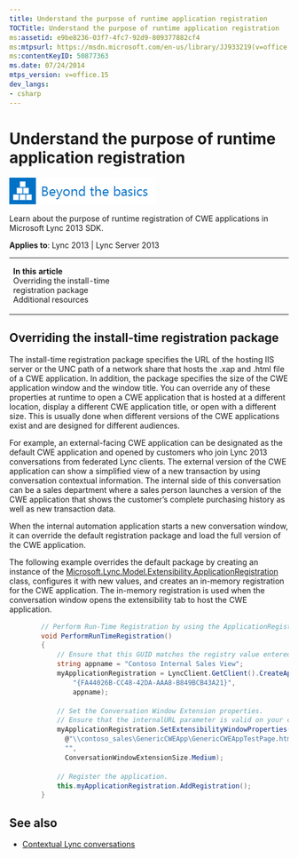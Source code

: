 ```yaml
---
title: Understand the purpose of runtime application registration
TOCTitle: Understand the purpose of runtime application registration
ms:assetid: e9be8236-03f7-4fc7-92d9-809377882cf4
ms:mtpsurl: https://msdn.microsoft.com/en-us/library/JJ933219(v=office.15)
ms:contentKeyID: 50877363
ms.date: 07/24/2014
mtps_version: v=office.15
dev_langs:
- csharp
---
```


# Understand the purpose of runtime application registration

![Beyond the basics topic](images/JJ937254.mod_icon_beyondbasics_long(Office.15).png "Beyond the basics topic")

Learn about the purpose of runtime registration of CWE applications in Microsoft Lync 2013 SDK.



**Applies to**: Lync 2013 | Lync Server 2013

<table>
<colgroup>
<col style="width: 50%" />
<col style="width: 50%" />
</colgroup>
<tbody>
<tr class="odd">
<td><p><strong>In this article</strong><br />
Overriding the install-time registration package<br />
Additional resources</p></td>
<td><p></p></td>
</tr>
</tbody>
</table>

## Overriding the install-time registration package

The install-time registration package specifies the URL of the hosting IIS server or the UNC path of a network share that hosts the .xap and .html file of a CWE application. In addition, the package specifies the size of the CWE application window and the window title. You can override any of these properties at runtime to open a CWE application that is hosted at a different location, display a different CWE application title, or open with a different size. This is usually done when different versions of the CWE applications exist and are designed for different audiences.

For example, an external-facing CWE application can be designated as the default CWE application and opened by customers who join Lync 2013 conversations from federated Lync clients. The external version of the CWE application can show a simplified view of a new transaction by using conversation contextual information. The internal side of this conversation can be a sales department where a sales person launches a version of the CWE application that shows the customer’s complete purchasing history as well as new transaction data.

When the internal automation application starts a new conversation window, it can override the default registration package and load the full version of the CWE application.

The following example overrides the default package by creating an instance of the [Microsoft.Lync.Model.Extensibility.ApplicationRegistration](https://msdn.microsoft.com/en-us/library/jj293820\(v=office.15\)) class, configures it with new values, and creates an in-memory registration for the CWE application. The in-memory registration is used when the conversation window opens the extensibility tab to host the CWE application.

```csharp
        // Perform Run-Time Registration by using the ApplicationRegistration class.
        void PerformRunTimeRegistration()
        {
            // Ensure that this GUID matches the registry value entered in the previous section.
            string appname = "Contoso Internal Sales View";
            myApplicationRegistration = LyncClient.GetClient().CreateApplicationRegistration(
                "{FA44026B-CC48-42DA-AAA8-B849BCB43A21}", 
                appname);

            // Set the Conversation Window Extension properties.
            // Ensure that the internalURL parameter is valid on your computer.
            myApplicationRegistration.SetExtensibilityWindowProperties(
              @"\\contoso_sales\GenericCWEApp\GenericCWEAppTestPage.html",
              "",
              ConversationWindowExtensionSize.Medium);

            // Register the application.
            this.myApplicationRegistration.AddRegistration();
        }
```

## See also

  - [Contextual Lync conversations](contextual-lync-conversations.md)

